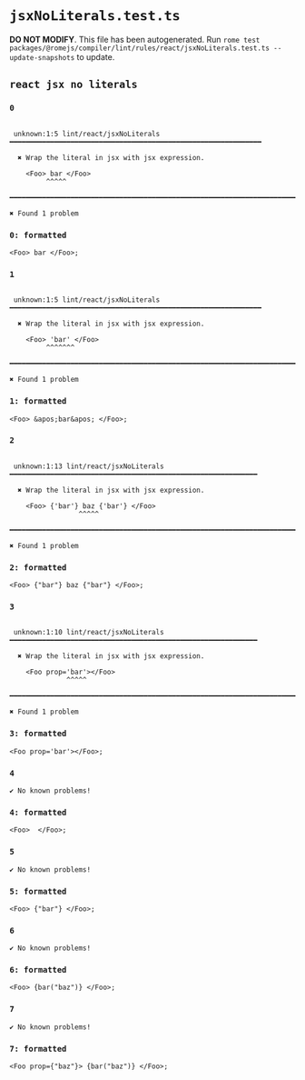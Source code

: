 # `jsxNoLiterals.test.ts`

**DO NOT MODIFY**. This file has been autogenerated. Run `rome test packages/@romejs/compiler/lint/rules/react/jsxNoLiterals.test.ts --update-snapshots` to update.

## `react jsx no literals`

### `0`

```

 unknown:1:5 lint/react/jsxNoLiterals ━━━━━━━━━━━━━━━━━━━━━━━━━━━━━━━━━━━━━━━━━━━━━━━━━━━━━━━━━━━━━━

  ✖ Wrap the literal in jsx with jsx expression.

    <Foo> bar </Foo>
         ^^^^^

━━━━━━━━━━━━━━━━━━━━━━━━━━━━━━━━━━━━━━━━━━━━━━━━━━━━━━━━━━━━━━━━━━━━━━━━━━━━━━━━━━━━━━━━━━━━━━━━━━━━

✖ Found 1 problem

```

### `0: formatted`

```
<Foo> bar </Foo>;

```

### `1`

```

 unknown:1:5 lint/react/jsxNoLiterals ━━━━━━━━━━━━━━━━━━━━━━━━━━━━━━━━━━━━━━━━━━━━━━━━━━━━━━━━━━━━━━

  ✖ Wrap the literal in jsx with jsx expression.

    <Foo> 'bar' </Foo>
         ^^^^^^^

━━━━━━━━━━━━━━━━━━━━━━━━━━━━━━━━━━━━━━━━━━━━━━━━━━━━━━━━━━━━━━━━━━━━━━━━━━━━━━━━━━━━━━━━━━━━━━━━━━━━

✖ Found 1 problem

```

### `1: formatted`

```
<Foo> &apos;bar&apos; </Foo>;

```

### `2`

```

 unknown:1:13 lint/react/jsxNoLiterals ━━━━━━━━━━━━━━━━━━━━━━━━━━━━━━━━━━━━━━━━━━━━━━━━━━━━━━━━━━━━━

  ✖ Wrap the literal in jsx with jsx expression.

    <Foo> {'bar'} baz {'bar'} </Foo>
                 ^^^^^

━━━━━━━━━━━━━━━━━━━━━━━━━━━━━━━━━━━━━━━━━━━━━━━━━━━━━━━━━━━━━━━━━━━━━━━━━━━━━━━━━━━━━━━━━━━━━━━━━━━━

✖ Found 1 problem

```

### `2: formatted`

```
<Foo> {"bar"} baz {"bar"} </Foo>;

```

### `3`

```

 unknown:1:10 lint/react/jsxNoLiterals ━━━━━━━━━━━━━━━━━━━━━━━━━━━━━━━━━━━━━━━━━━━━━━━━━━━━━━━━━━━━━

  ✖ Wrap the literal in jsx with jsx expression.

    <Foo prop='bar'></Foo>
              ^^^^^

━━━━━━━━━━━━━━━━━━━━━━━━━━━━━━━━━━━━━━━━━━━━━━━━━━━━━━━━━━━━━━━━━━━━━━━━━━━━━━━━━━━━━━━━━━━━━━━━━━━━

✖ Found 1 problem

```

### `3: formatted`

```
<Foo prop='bar'></Foo>;

```

### `4`

```
✔ No known problems!

```

### `4: formatted`

```
<Foo>  </Foo>;

```

### `5`

```
✔ No known problems!

```

### `5: formatted`

```
<Foo> {"bar"} </Foo>;

```

### `6`

```
✔ No known problems!

```

### `6: formatted`

```
<Foo> {bar("baz")} </Foo>;

```

### `7`

```
✔ No known problems!

```

### `7: formatted`

```
<Foo prop={"baz"}> {bar("baz")} </Foo>;

```
